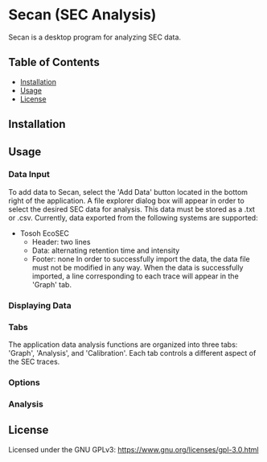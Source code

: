 # Secan (SEC Analysis)
Secan is a desktop program for analyzing SEC data.

## Table of Contents
- [Installation](#installation)
- [Usage](#usage)
- [License](#license)

## Installation

## Usage

### Data Input
To add data to Secan, select the 'Add Data' button located in the bottom right of the application. A file explorer dialog box will appear in order to select the desired SEC data for analysis. This data must be stored as a .txt or .csv. Currently, data exported from the following systems are supported:
* Tosoh EcoSEC
  * Header: two lines
  * Data: alternating retention time and intensity
  * Footer: none
In order to successfully import the data, the data file must not be modified in any way. When the data is successfully imported, a line corresponding to each trace will appear in the 'Graph' tab.

### Displaying Data


### Tabs
The application data analysis functions are organized into three tabs: 'Graph', 'Analysis', and 'Calibration'. Each tab controls a different aspect of the SEC traces.

### Options

### Analysis

## License

Licensed under the GNU GPLv3: https://www.gnu.org/licenses/gpl-3.0.html
